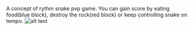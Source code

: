 A concept of rythm snake pvp game. 
You can gain score by eating food(blue block), destroy the rock(red block) or keep controlling snake on tempo.
![alt text](https://github.com/KuPao/Combo-Snakes/blob/main/video/Combo%20Snakes.webp?raw=true)
